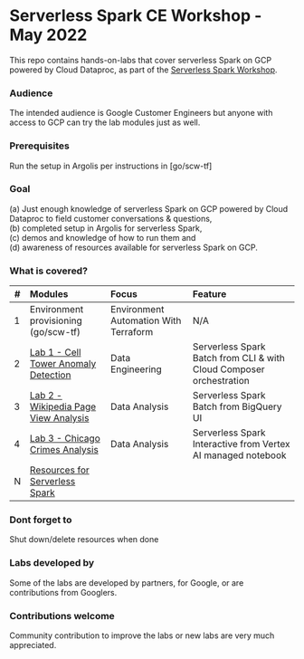 # Serverless Spark CE Workshop - May 2022

This repo contains hands-on-labs that cover serverless Spark on GCP powered by Cloud Dataproc, as part of the [Serverless Spark Workshop](go/spark-ce-workshop).

### Audience
The intended audience is Google Customer Engineers but anyone with access to GCP can try the lab modules just as well.

### Prerequisites
Run the setup in Argolis per instructions in [go/scw-tf]

### Goal
(a) Just enough knowledge of serverless Spark on GCP powered by Cloud Dataproc to field customer conversations & questions, <br>(b) completed setup in Argolis for serverless Spark,<br> (c) demos and knowledge of how to run them and <br>(d) awareness of resources available for serverless Spark on GCP.

### What is covered?
| # | Modules | Focus | Feature |
| -- | :--- | :-- | :-- |
| 1 | Environment provisioning (go/scw-tf) | Environment Automation With Terraform | N/A |
| 2 | [Lab 1 - Cell Tower Anomaly Detection](lab-01/README.md) | Data Engineering | Serverless Spark Batch from CLI & with Cloud Composer orchestration|
| 3 | [Lab 2 - Wikipedia Page View Analysis](lab-02/README.md) | Data Analysis | Serverless Spark Batch from BigQuery UI |
| 4 | [Lab 3 - Chicago Crimes Analysis](lab-03/README.md) | Data Analysis | Serverless Spark Interactive from Vertex AI managed notebook|
| N | [Resources for Serverless Spark](https://spark.apache.org/docs/latest/) |

### Dont forget to 
Shut down/delete resources when done

### Labs developed by
Some of the labs are developed by partners, for Google, or are contributions from Googlers.

### Contributions welcome

Community contribution to improve the labs or new labs are very much appreciated.
